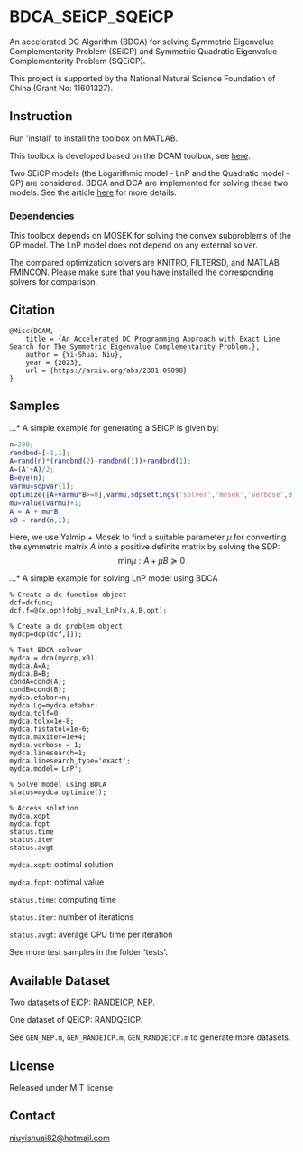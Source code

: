 # BDCA_SEiCP_SQEiCP
An accelerated DC Algorithm (BDCA) for solving Symmetric Eigenvalue Complementarity Problem (SEiCP) and Symmetric Quadratic Eigenvalue Complementarity Problem (SQEiCP).

This project is supported by the National Natural Science Foundation of China (Grant No: 11601327).

## Instruction ##

Run 'install' to install the toolbox on MATLAB.

This toolbox is developed based on the DCAM toolbox, see [here](https://github.com/niuyishuai/DCAM).

Two SEiCP models (the Logarithmic model - LnP and the Quadratic model - QP) are considered. BDCA and DCA are implemented for solving these two models. See the article [here](https://arxiv.org/abs/2301.09098) for more details.


### Dependencies ###

This toolbox depends on MOSEK for solving the convex subproblems of the QP model. The LnP model does not depend on any external solver.

The compared optimization solvers are KNITRO, FILTERSD, and MATLAB FMINCON. Please make sure that you have installed the corresponding solvers for comparison.

## Citation

```
@Misc{DCAM,
	title = {An Accelerated DC Programming Approach with Exact Line Search for The Symmetric Eigenvalue Complementarity Problem.},
	author = {Yi-Shuai Niu},	
	year = {2023},
	url = {https://arxiv.org/abs/2301.09098}
}
```

## Samples

...* A simple example for generating a SEiCP is given by:
``` Matlab
n=200;
randbnd=[-1,1];
A=rand(n)*(randbnd(2)-randbnd(1))+randbnd(1);
A=(A'+A)/2;
B=eye(n);
varmu=sdpvar(1);
optimize([A+varmu*B>=0],varmu,sdpsettings('solver','mosek','verbose',0));
mu=value(varmu)+1;
A = A + mu*B;
x0 = rand(n,1);
```

Here, we use Yalmip + Mosek to find a suitable parameter $\mu$ for converting the symmetric matrix $A$ into a positive definite matrix by solving the SDP: 
$$\text{min} {\mu : A + \mu B \succeq 0}$$

...* A simple example for solving LnP model using BDCA
```
% Create a dc function object
dcf=dcfunc;
dcf.f=@(x,opt)fobj_eval_LnP(x,A,B,opt);

% Create a dc problem object
mydcp=dcp(dcf,[]);

% Test BDCA solver
mydca = dca(mydcp,x0);
mydca.A=A;
mydca.B=B;
condA=cond(A);
condB=cond(B);
mydca.etabar=n;
mydca.Lg=mydca.etabar; 
mydca.tolf=0;
mydca.tolx=1e-8;
mydca.fistatol=1e-6;
mydca.maxiter=1e+4;
mydca.verbose = 1;
mydca.linesearch=1;
mydca.linesearch_type='exact';
mydca.model='LnP';

% Solve model using BDCA
status=mydca.optimize();

% Access solution
mydca.xopt
mydca.fopt
status.time
status.iter
status.avgt
```

`mydca.xopt`: optimal solution

`mydca.fopt`: optimal value

`status.time`: computing time

`status.iter`: number of iterations

`status.avgt`: average CPU time per iteration

See more test samples in the folder 'tests'.

## Available Dataset
Two datasets of EiCP: RANDEICP, NEP. 

One dataset of QEiCP: RANDQEICP.

See `GEN_NEP.m`, `GEN_RANDEICP.m`, `GEN_RANDQEICP.m` to generate more datasets.

## License

Released under MIT license

## Contact

niuyishuai82@hotmail.com

